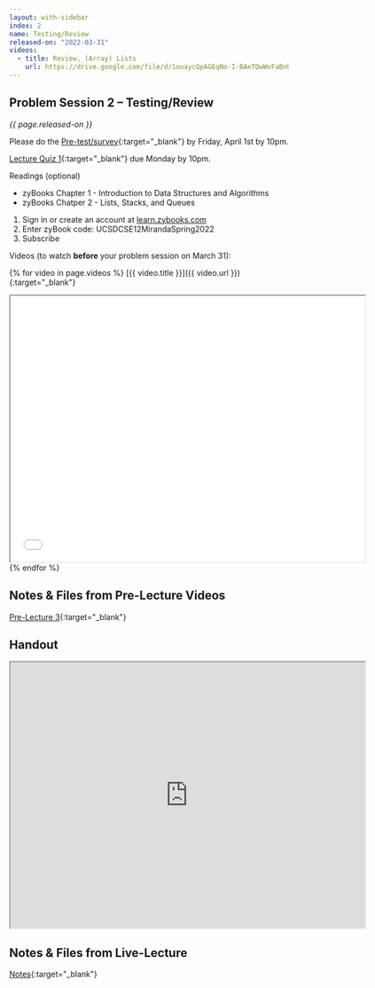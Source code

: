 ```yaml
---
layout: with-sidebar
index: 2
name: Testing/Review
released-on: "2022-03-31"
videos:
  - title: Review, (Array) Lists
    url: https://drive.google.com/file/d/1ouaycQpAGEqNo-I-BAeTQwWvFaBnU-6k
---
```


## Problem Session 2 – Testing/Review

_{{ page.released-on }}_

Please do the [Pre-test/survey](https://forms.gle/o9ivk9VMjorSU8L97){:target="_blank"} by Friday, April 1st by 10pm.

[Lecture Quiz 1](https://www.gradescope.com/courses/381276/assignments/1958223/){:target="_blank"} due Monday by 10pm.

Readings (optional)
- zyBooks Chapter 1 - Introduction to Data Structures and Algorithms
- zyBooks Chatper 2 - Lists, Stacks, and Queues

1. Sign in or create an account at <a href="http://learn.zybooks.com">learn.zybooks.com</a>
2. Enter zyBook code: UCSDCSE12MirandaSpring2022
3. Subscribe

Videos (to watch **before** your problem session on March 31):

{% for video in page.videos %}
[{{ video.title }}]({{ video.url }}){:target="_blank"}

<iframe src="{{ video.url }}/preview" width="640" height="480" allow="autoplay"></iframe>
{% endfor %}

## Notes & Files from Pre-Lecture Videos

[Pre-Lecture 3](https://github.com/ucsd-cse12-sp22/ucsd-cse12-sp22.github.io/tree/main/_pre-lectures/lecture-03){:target="_blank"}

## Handout

<iframe src="https://drive.google.com/file/d/1wkTSIvBc8gmaAriyLs2FoqFiYl-yE-nH/preview" width="640" height="480" allow="autoplay"></iframe>

## Notes & Files from Live-Lecture

[Notes](https://github.com/ucsd-cse12-sp22/ucsd-cse12-sp22.github.io/tree/main/_lectures/lecture-02){:target="_blank"}

